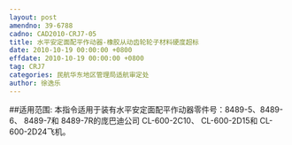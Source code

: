 ```yaml
---
layout: post
amendno: 39-6788
cadno: CAD2010-CRJ7-05
title: 水平安定面配平作动器-橡胶从动齿轮轮子材料硬度超标
date: 2010-10-19 00:00:00 +0800
effdate: 2010-10-19 00:00:00 +0800
tag: CRJ7
categories: 民航华东地区管理局适航审定处
author: 徐逸乐
---
```


##适用范围:
本指令适用于装有水平安定面配平作动器零件号：8489-5、8489-6、 8489-7和 8489-7R的庞巴迪公司 CL-600-2C10、 CL-600-2D15和 CL-600-2D24飞机。

